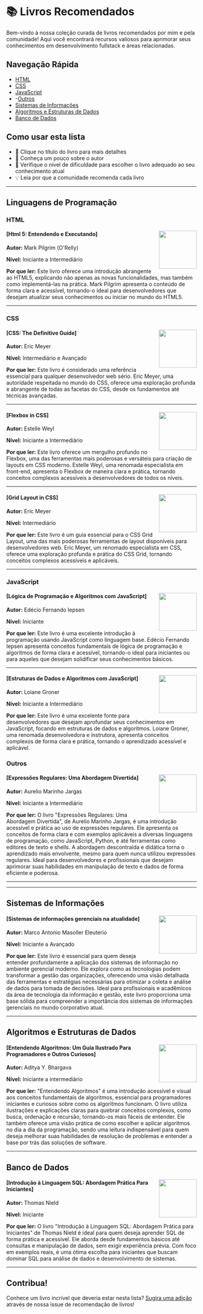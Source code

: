# 📚 Livros Recomendados

Bem-vindo à nossa coleção curada de livros recomendados por mim e pela comunidade! Aqui você encontrará recursos valiosos para aprimorar seus conhecimentos em desenvolvimento fullstack e áreas relacionadas.

## Navegação Rápida
- [HTML](#html)
- [CSS](#css)
- [JavaScript](#javascript)
- -[Outros](#outros)
- [Sistemas de Informações](#sistemas-de-informações)
- [Algoritmos e Estruturas de Dados](#algoritmos-e-estruturas-de-dados)
- [Banco de Dados](#banco-de-dados)

## Como usar esta lista

- 📖 Clique no título do livro para mais detalhes
- 👤 Conheça um pouco sobre o autor
- 🎯 Verifique o nível de dificuldade para escolher o livro adequado ao seu conhecimento atual
- 💡 Leia por que a comunidade recomenda cada livro

---

## Linguagens de Programação
### HTML

#### <img src="https://m.media-amazon.com/images/I/510eqtTnl7L._SY342_.jpg" width="100" align="right"> [Html 5: Entendendo e Executando]

**Autor:** Mark Pilgrim (O'Relly)

**Nível:** Iniciante a Intermediário  

**Por que ler:** Este livro oferece uma introdução abrangente ao HTML5, explicando não apenas as novas funcionalidades, mas também como implementá-las na prática. Mark Pilgrim apresenta o conteúdo de forma clara e acessível, tornando-o ideal para desenvolvedores que desejam atualizar seus conhecimentos ou iniciar no mundo do HTML5.

---

### CSS

#### <img src="https://m.media-amazon.com/images/I/61nbxIjEPvS._SY342_.jpg" width="100" align="right"> [CSS: The Definitive Guide]

**Autor:** Eric Meyer

**Nível:** Intermediário e Avançado

**Por que ler:** Este livro é considerado uma referência essencial para qualquer desenvolvedor web sério. Eric Meyer, uma autoridade respeitada no mundo do CSS, oferece uma exploração profunda e abrangente de todas as facetas do CSS, desde os fundamentos até técnicas avançadas.

---

#### <img src="https://m.media-amazon.com/images/I/91Di8OjjzHL._SY342_.jpg" width="100" align="right"> [Flexbox in CSS]

**Autor:** Estelle Weyl  

**Nível:** Iniciante a Intermediário

**Por que ler:** Este livro oferece um mergulho profundo no Flexbox, uma das ferramentas mais poderosas e versáteis para criação de layouts em CSS moderno. Estelle Weyl, uma renomada especialista em front-end, apresenta o Flexbox de maneira clara e prática, tornando conceitos complexos acessíveis a desenvolvedores de todos os níveis.

---

#### <img src="https://m.media-amazon.com/images/I/91cqF+7C5kL._SY342_.jpg" width="100" align="right"> [Grid Layout in CSS]

**Autor:** Eric Meyer  

**Nível:** Intermediário

**Por que ler:** Este livro é um guia essencial para o CSS Grid Layout, uma das mais poderosas ferramentas de layout disponíveis para desenvolvedores web. Eric Meyer, um renomado especialista em CSS, oferece uma exploração profunda e prática do CSS Grid, tornando conceitos complexos acessíveis e aplicáveis.

---


### JavaScript


#### <img src="https://m.media-amazon.com/images/I/71X7hMhMEUL._SY342_.jpg" width="100" align="right"> [Lógica de Programação e Algoritmos com JavaScript]

**Autor:** Edécio Fernando Iepsen  

**Nível:** Iniciante

**Por que ler:** Este livro é uma excelente introdução à programação usando JavaScript como linguagem base. Edécio Fernando Iepsen apresenta conceitos fundamentais de lógica de programação e algoritmos de forma clara e acessível, tornando-o ideal para iniciantes ou para aqueles que desejam solidificar seus conhecimentos básicos.

---

#### <img src="https://m.media-amazon.com/images/I/71KGa1y8eaL._SY342_.jpg" width="100" align="right"> [Estruturas de Dados e Algoritmos com JavaScript]

**Autor:** Loiane Groner 

**Nível:** Iniciante a Intermediário

**Por que ler:** Este livro é uma excelente fonte para desenvolvedores que desejam aprofundar seus conhecimentos em JavaScript, focando em estruturas de dados e algoritmos. Loiane Groner, uma renomada desenvolvedora e instrutora, apresenta conceitos complexos de forma clara e prática, tornando o aprendizado acessível e aplicável.

### Outros


#### <img src="https://m.media-amazon.com/images/I/61qxP-mwRgL._SY342_.jpg" width="100" align="right"> [Expressões Regulares: Uma Abordagem Divertida]

**Autor:** Aurelio Marinho Jargas  

**Nível:** Iniciante a Intermediário

**Por que ler:** O livro "Expressões Regulares: Uma Abordagem Divertida", de Aurelio Marinho Jargas, é uma introdução acessível e prática ao uso de expressões regulares. Ele apresenta os conceitos de forma clara e com exemplos aplicáveis a diversas linguagens de programação, como JavaScript, Python, e até ferramentas como editores de texto e shells. A abordagem descontraída e didática torna o aprendizado mais envolvente, mesmo para quem nunca utilizou expressões regulares. Ideal para desenvolvedores e profissionais que desejam aprimorar suas habilidades em manipulação de texto e dados de forma eficiente e poderosa.

---

---

## Sistemas de Informações


#### <img src="https://m.media-amazon.com/images/I/71Qlpgfe50L._SY342_.jpg" width="100" align="right"> [Sistemas de informações gerenciais na atualidade]

**Autor:** Marco Antonio Masoller Eleuterio 

**Nível:**  Iniciante a Avançado

**Por que ler:** Este livro é essencial para quem deseja entender profundamente a aplicação dos sistemas de informação no ambiente gerencial moderno. Ele explora como as tecnologias podem transformar a gestão das organizações, oferecendo uma visão detalhada das ferramentas e estratégias necessárias para otimizar a coleta e análise de dados para tomada de decisões. Ideal para profissionais e acadêmicos da área de tecnologia da informação e gestão, este livro proporciona uma base sólida para compreender a importância dos sistemas de informações gerenciais no mundo corporativo atual.

---

## Algoritmos e Estruturas de Dados


#### <img src="https://m.media-amazon.com/images/I/517I6z9QK4L._SY445_SX342_PQ1_.jpg" width="100" align="right"> [Entendendo Algoritmos: Um Guia Ilustrado Para Programadores e Outros Curiosos]

**Autor:**  Aditya Y. Bhargava

**Nível:** Iniciante a intermediário

**Por que ler:** "Entendendo Algoritmos" é uma introdução acessível e visual aos conceitos fundamentais de algoritmos, essencial para programadores iniciantes e curiosos sobre como os algoritmos funcionam. O livro utiliza ilustrações e explicações claras para quebrar conceitos complexos, como busca, ordenação e recursão, tornando-os mais fáceis de entender. Ele também oferece uma visão prática de como escolher e aplicar algoritmos no dia a dia da programação, sendo uma leitura indispensável para quem deseja melhorar suas habilidades de resolução de problemas e entender a base por trás das soluções de software.

---

## Banco de Dados


#### <img src="https://m.media-amazon.com/images/I/711siL1zU1L._SY342_.jpg" width="100" align="right"> [Introdução à Linguagem SQL: Abordagem Prática Para Iniciantes]

**Autor:**  Thomas Nield

**Nível:** Iniciante

**Por que ler:** O livro "Introdução à Linguagem SQL: Abordagem Prática para Iniciantes" de Thomas Nield é ideal para quem deseja aprender SQL de forma prática e acessível. Ele aborda desde fundamentos básicos até consultas e manipulação de dados, sem exigir experiência prévia. Com foco em exemplos reais, é uma ótima escolha para iniciantes que buscam dominar SQL para análise de dados e desenvolvimento de sistemas.

---

## Contribua!

Conhece um livro incrível que deveria estar nesta lista? [Sugira uma adição](../../issues/new?assignees=&labels=livro%2Crecomenda%C3%A7%C3%A3o&template=indicar-livro.md&title=%5BLIVRO%5D+) através de nossa issue de recomendação de livros!

